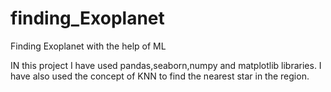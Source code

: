 # finding_Exoplanet
Finding Exoplanet with the help of ML


IN this project I have used pandas,seaborn,numpy and matplotlib libraries.
I have also used the concept of KNN to find the nearest star in the region.
